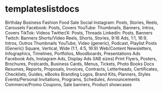 # templateslistdocs

Birthday
Business
Fashion
Food
Sale
Social
Instagram: Posts, Stories, Reels, Carousels
Facebook: Posts, Covers
YouTube: Thumbnails, Banners, Intros, Covers
TikTok: Videos
Twitter/X: Posts, Threads
LinkedIn: Posts, Banners
Twitch: Banners
Shorts/Video
Reels, Shorts, Stories, 9:16 Ads, 1:1, 16:9, Intros, Outros
Thumbnails
YouTube, Video (generic), Podcast, Playlist
Posts (Generic)
Square, Vertical, Wide (1:1, 4:5, 16:9)
Web/Content
Newsletters, Infographics, Timelines, Portfolios, Moodboards, Presentations
Ads
Facebook Ads, Instagram Ads, Display Ads (IAB sizes)
Print
Flyers, Posters, Brochures, Postcards, Business Cards, Menus, Tickets, Photo Books
Docs
Resumes, Reports, Proposals, Invoices, Contracts, Letterheads, Certificates, Checklists, Guides, eBooks
Branding
Logos, Brand Kits, Planners, Styles
Events/Personal
Invitations, Programs, Schedules, Announcements
Commerce/Promo
Coupons, Sale banners, Product showcases

